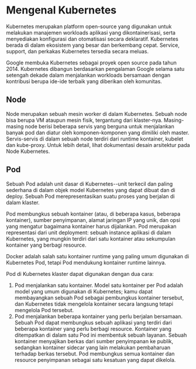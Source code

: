 # Mengenal Kubernetes

Kubernetes merupakan platform open-source yang digunakan untuk melakukan manajemen workloads aplikasi yang dikontainerisasi, serta menyediakan konfigurasi dan otomatisasi secara deklaratif. Kubernetes berada di dalam ekosistem yang besar dan berkembang cepat. Service, support, dan perkakas Kubernetes tersedia secara meluas.

Google membuka Kubernetes sebagai proyek open source pada tahun 2014. Kubernetes dibangun berdasarkan pengalaman Google selama satu setengah dekade dalam menjalankan workloads bersamaan dengan kontribusi berupa ide-ide terbaik yang diberikan oleh komunitas.


## Node
Node merupakan sebuah mesin worker di dalam Kubernetes. Sebuah node bisa berupa VM ataupun mesin fisik, tergantung dari klaster-nya. Masing-masing node berisi beberapa servis yang berguna untuk menjalankan banyak pod dan diatur oleh komponen-komponen yang dimiliki oleh master. Servis-servis di dalam sebuah node terdiri dari runtime kontainer, kubelet dan kube-proxy. Untuk lebih detail, lihat dokumentasi desain arsitektur pada Node Kubernetes.

## Pod
Sebuah Pod adalah unit dasar di Kubernetes--unit terkecil dan paling sederhana di dalam objek model Kubernetes yang dapat dibuat dan di deploy. Sebuah Pod merepresentasikan suatu proses yang berjalan di dalam klaster.

Pod membungkus sebuah kontainer (atau, di beberapa kasus, beberapa kontainer), sumber penyimpanan, alamat jaringan IP yang unik, dan opsi yang mengatur bagaimana kontainer harus dijalankan. Pod merupakan representasi dari unit deployment: sebuah instance aplikasi di dalam Kubernetes, yang mungkin terdiri dari satu kontainer atau sekumpulan kontainer yang berbagi resource.

Docker adalah salah satu kontainer runtime yang paling umum digunakan di Kubernetes Pod, tetapi Pod mendukung kontainer runtime lainnya.

Pod di Kubernetes klaster dapat digunakan dengan dua cara:

1. Pod menjalankan satu kontainer. Model satu kontainer per Pod adalah model yang umum digunakan di Kubernetes; kamu dapat membayangkan sebuah Pod sebagai pembungkus kontainer tersebut, dan Kubernetes tidak mengelola kontainer secara langsung tetapi mengelola Pod tersebut.
2. Pod menjalankan beberapa kontainer yang perlu berjalan bersamaan. Sebuah Pod dapat membungkus sebuah aplikasi yang terdiri dari beberapa kontainer yang perlu berbagi resource. Kontainer yang ditempatkan di dalam satu Pod ini membentuk sebuah layanan. Sebuah kontainer menyajikan berkas dari sumber penyimpanan ke publik, sedangkan kontainer sidecar yang lain melakukan pembaharuan terhadap berkas tersebut. Pod membungkus semua kontainer dan resource penyimpanan sebagai satu kesatuan yang dapat dikelola.


